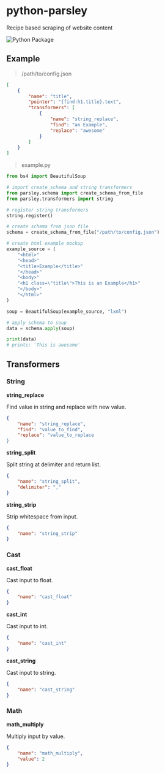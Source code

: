 # python-parsley
Recipe based scraping of website content

![Python Package](https://github.com/beesperester/python-parsley/workflows/Python%20Package/badge.svg?branch=main)

## Example

> /path/to/config.json

```json
[
    {
        "name": "title",
        "pointer": "{find:h1.title}.text",
        "transformers": [
            {
                "name": "string_replace",
                "find": "an Example",
                "replace": "awesome"
            }
        ]
    }
]
```

> example.py

```python
from bs4 import BeautifulSoup

# import create_schema and string transformers
from parsley.schema import create_schema_from_file
from parsley.transformers import string

# register string transformers
string.register()

# create schema from json file
schema = create_schema_from_file("/path/to/config.json")

# create html example mockup
example_source = (
    "<html>"
    "<head>"
    "<title>Example</title>"
    "</head>"
    "<body>"
    "<h1 class=\"title\">This is an Example</h1>"
    "</body>"
    "</html>"
)

soup = BeautifulSoup(example_source, "lxml")

# apply schema to soup
data = schema.apply(soup)

print(data)
# prints: 'This is awesome'
```

## Transformers

### String

**string_replace**

Find value in string and replace with new value.

```json
{
    "name": "string_replace",
    "find": "value_to_find",
    "replace": "value_to_replace
}
```

**string_split**

Split string at delimiter and return list.

```json
{
    "name": "string_split",
    "delimiter": ","
}
```

**string_strip**

Strip whitespace from input.

```json
{
    "name": "string_strip"
}
```

### Cast

**cast_float**

Cast input to float.

```json
{
    "name": "cast_float"
}
```

**cast_int**

Cast input to int.

```json
{
    "name": "cast_int"
}
```

**cast_string**

Cast input to string.

```json
{
    "name": "cast_string"
}
```

### Math

**math_multiply**

Multiply input by value.

```json
{
    "name": "math_multiply",
    "value": 2
}
```